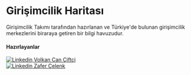 # Girişimcilik Haritası

Girişimcilik Takımı tarafından hazırlanan ve Türkiye'de bulunan girişimcilik merkezlerini biraraya getiren bir bilgi havuzudur.

#### Hazırlayanlar
[![Linkedin](https://i.stack.imgur.com/gVE0j.png) Volkan Can Çiftçi](https://www.linkedin.com/in/volkancanciftci/) <br>
[![Linkedin](https://i.stack.imgur.com/gVE0j.png) Zafer Çelenk](https://www.linkedin.com/in/zafer-celenk/)
